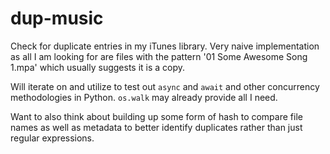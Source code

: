 # dup-music

Check for duplicate entries in my iTunes library.  Very naive implementation as all I am looking for are files with the pattern '01 Some Awesome Song 1.mpa' which usually suggests it is a copy.

Will iterate on and utilize to test out `async` and `await` and other concurrency methodologies in Python.  `os.walk` may already provide all I need.

Want to also think about building up some form of hash to compare file names as well as metadata to better identify duplicates rather than just regular expressions.

